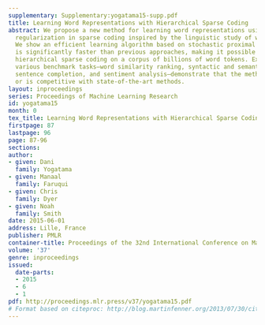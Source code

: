 ```yaml
---
supplementary: Supplementary:yogatama15-supp.pdf
title: Learning Word Representations with Hierarchical Sparse Coding
abstract: We propose a new method for learning word representations using hierarchical
  regularization in sparse coding inspired by the linguistic study of word meanings.
  We show an efficient learning algorithm based on stochastic proximal methods that
  is significantly faster than previous approaches, making it possible to perform
  hierarchical sparse coding on a corpus of billions of word tokens. Experiments on
  various benchmark tasks—word similarity ranking, syntactic and semantic analogies,
  sentence completion, and sentiment analysis—demonstrate that the method outperforms
  or is competitive with state-of-the-art methods.
layout: inproceedings
series: Proceedings of Machine Learning Research
id: yogatama15
month: 0
tex_title: Learning Word Representations with Hierarchical Sparse Coding
firstpage: 87
lastpage: 96
page: 87-96
sections: 
author:
- given: Dani
  family: Yogatama
- given: Manaal
  family: Faruqui
- given: Chris
  family: Dyer
- given: Noah
  family: Smith
date: 2015-06-01
address: Lille, France
publisher: PMLR
container-title: Proceedings of the 32nd International Conference on Machine Learning
volume: '37'
genre: inproceedings
issued:
  date-parts:
  - 2015
  - 6
  - 1
pdf: http://proceedings.mlr.press/v37/yogatama15.pdf
# Format based on citeproc: http://blog.martinfenner.org/2013/07/30/citeproc-yaml-for-bibliographies/
---
```

